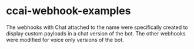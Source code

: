 # ccai-webhook-examples
The webhooks with Chat attached to the name were specifically created to display custom payloads in a chat version of the bot. The other webhooks were modified for voice only versions of the bot.